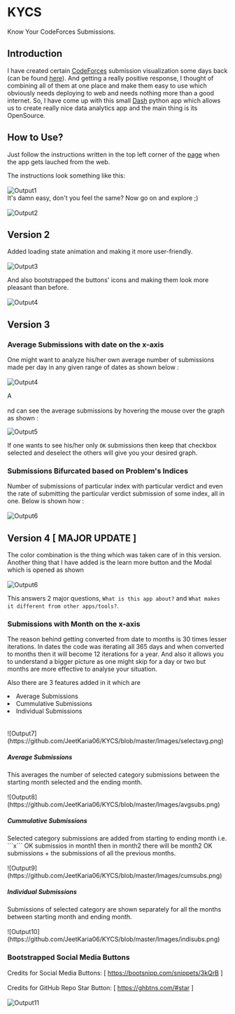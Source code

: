 # KYCS
Know Your CodeForces Submissions.

## Introduction
I have created certain [CodeForces](https://codeforces.com/) submission visualization some days back (can be found [here](https://github.com/JeetKaria06/CF_Submissions/tree/master/Submission_Visualization)). And getting a really positive response, I thought of combining all of them at one place and make them easy to use which obviously needs deploying to web and needs nothing more than a good internet. So, I have come up with this small [Dash](https://dash.plotly.com/) python app which allows us to create really nice data analytics app and the main thing is its OpenSource.

## How to Use?
Just follow the instructions written in the top left corner of the [page](https://kycs.herokuapp.com/) when the app gets lauched from the web. 

The instructions look something like this:
<br>
<br>
![Output1](https://github.com/JeetKaria06/KYCS/blob/master/Images/learn.jpg) 
<br>
It's damn easy, don't you feel the same? Now go on and explore ;)
<br>
<br>
![Output2](https://github.com/JeetKaria06/KYCS/blob/master/Images/Enjoy.gif)

## Version 2

Added loading state animation and making it more user-friendly.
<br>
<br>
![Output3](https://github.com/JeetKaria06/KYCS/blob/master/Images/v2.gif)

And also bootstrapped the buttons' icons and making them look more pleasant than before.
<br>
<br>
![Output4](https://github.com/JeetKaria06/KYCS/blob/master/Images/buttons.png)

## Version 3
<h3>Average Submissions with date on the x-axis</h3>

One might want to analyze his/her own average number of submissions made per day in any given range of dates as shown below :
<br>
<br>
![Output4](https://github.com/JeetKaria06/KYCS/blob/master/Images/sd1.png)

A<br>
<br>nd can see the average submissions by hovering the mouse over the graph as shown :

![Output5](https://github.com/JeetKaria06/KYCS/blob/master/Images/sd2.png)

If one wants to see his/her only ```OK``` submissions then keep that checkbox selected and deselect the others will give you your desired graph.

<h3>Submissions Bifurcated based on Problem's Indices </h3>

Number of submissions of particular index with particular verdict and even the rate of submitting the particular verdict submission of some index, all in one. Below is shown how :
<br>
<br>
![Output6](https://github.com/JeetKaria06/KYCS/blob/master/Images/rate.png)

## Version 4 [ MAJOR UPDATE ]

The color combination is the thing which was taken care of in this version. Another thing that I have added is the learn more button and the Modal which is opened as shown
<br>
<br>
![Output6](https://github.com/JeetKaria06/KYCS/blob/master/Images/lmore.png)

This answers 2 major questions, ```What is this app about?``` and ```What makes it different from other apps/tools?```.

<h3> Submissions with Month on the x-axis </h3>

The reason behind getting converted from date to months is 30 times lesser iterations. In dates the code was iterating all 365 days and when converted to months then it will become 12 iterations for a year. And also it allows you to understand a bigger picture as one might skip for a day or two but months are more effective to analyse your situation.

Also there are 3 features added in it which are 
<li> Average Submissions </li>
<li> Cummulative Submissions </li>
<li> Individual Submissions </li>
<br>
<br>
![Output7](https://github.com/JeetKaria06/KYCS/blob/master/Images/selectavg.png)

<h5> Average Submissions </h5>
This averages the number of selected category submissions between the starting month selected and the ending month.
<br>
<br>
![Output8](https://github.com/JeetKaria06/KYCS/blob/master/Images/avgsubs.png)

<h5> Cummulative Submissions </h5>
Selected category submissions are added from starting to ending month i.e. ```x``` OK submissios in month1 then in month2 there will be month2 OK submissions + the submissions of all the previous months.
<br>
<br>
![Output9](https://github.com/JeetKaria06/KYCS/blob/master/Images/cumsubs.png)

<h5> Individual Submissions </h5>
Submissions of selected category are shown separately for all the months between starting month and ending month.
<br>
<br>
![Output10](https://github.com/JeetKaria06/KYCS/blob/master/Images/indisubs.png)

<h3> Bootstrapped Social Media Buttons </h3>

Credits for Social Media Buttons:    [ https://bootsnipp.com/snippets/3kQrB ] <br>
<br>
Credits for GitHub Repo Star Button: [ https://ghbtns.com/#star ]
<br>
<br>
![Output11](https://github.com/JeetKaria06/KYCS/blob/master/Images/bbutton.png)

